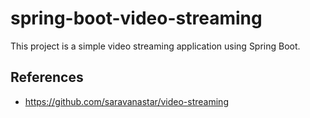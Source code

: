 # spring-boot-video-streaming

This project is a simple video streaming application using Spring Boot.

## References

- https://github.com/saravanastar/video-streaming
